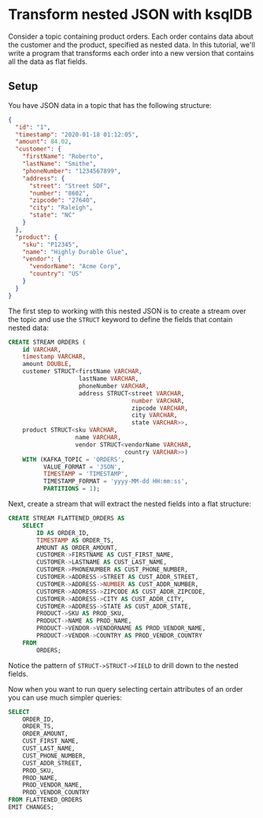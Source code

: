 # Transform nested JSON with ksqlDB

Consider a topic containing product orders. Each order contains data about the customer and the product, specified as nested data. In this tutorial, we'll write a program that transforms each order into a new version that contains all the data as flat fields.

## Setup

You have JSON data in a topic that has the following structure:
```json
{
  "id": "1",
  "timestamp": "2020-01-18 01:12:05",
  "amount": 84.02,
  "customer": {
    "firstName": "Roberto",
    "lastName": "Smithe",
    "phoneNumber": "1234567899",
    "address": {
      "street": "Street SDF",
      "number": "8602",
      "zipcode": "27640",
      "city": "Raleigh",
      "state": "NC"
    }
  },
  "product": {
    "sku": "P12345",
    "name": "Highly Durable Glue",
    "vendor": {
      "vendorName": "Acme Corp",
      "country": "US"
    }
  }
}
```
The first step to working with this nested JSON is to create a stream over the topic and use the `STRUCT` keyword to define the fields that contain nested data:
```sql
CREATE STREAM ORDERS (
    id VARCHAR,
    timestamp VARCHAR,
    amount DOUBLE,
    customer STRUCT<firstName VARCHAR,
                    lastName VARCHAR,
                    phoneNumber VARCHAR,
                    address STRUCT<street VARCHAR,
                                   number VARCHAR,
                                   zipcode VARCHAR,
                                   city VARCHAR,
                                   state VARCHAR>>,
    product STRUCT<sku VARCHAR,
                   name VARCHAR,
                   vendor STRUCT<vendorName VARCHAR,
                                 country VARCHAR>>)
    WITH (KAFKA_TOPIC = 'ORDERS',
          VALUE_FORMAT = 'JSON',
          TIMESTAMP = 'TIMESTAMP',
          TIMESTAMP_FORMAT = 'yyyy-MM-dd HH:mm:ss',
          PARTITIONS = 1);
```
     
Next, create a stream that will extract the nested fields into a flat structure:
```sql
CREATE STREAM FLATTENED_ORDERS AS
    SELECT
        ID AS ORDER_ID,
        TIMESTAMP AS ORDER_TS,
        AMOUNT AS ORDER_AMOUNT,
        CUSTOMER->FIRSTNAME AS CUST_FIRST_NAME,
        CUSTOMER->LASTNAME AS CUST_LAST_NAME,
        CUSTOMER->PHONENUMBER AS CUST_PHONE_NUMBER,
        CUSTOMER->ADDRESS->STREET AS CUST_ADDR_STREET,
        CUSTOMER->ADDRESS->NUMBER AS CUST_ADDR_NUMBER,
        CUSTOMER->ADDRESS->ZIPCODE AS CUST_ADDR_ZIPCODE,
        CUSTOMER->ADDRESS->CITY AS CUST_ADDR_CITY,
        CUSTOMER->ADDRESS->STATE AS CUST_ADDR_STATE,
        PRODUCT->SKU AS PROD_SKU,
        PRODUCT->NAME AS PROD_NAME,
        PRODUCT->VENDOR->VENDORNAME AS PROD_VENDOR_NAME,
        PRODUCT->VENDOR->COUNTRY AS PROD_VENDOR_COUNTRY
    FROM
        ORDERS;
```
Notice the pattern of `STRUCT->STRUCT->FIELD` to drill down to the nested fields.
 
Now when you want to run query selecting certain attributes of an order you can use much simpler queries:
```sql
SELECT
    ORDER_ID,
    ORDER_TS,
    ORDER_AMOUNT,
    CUST_FIRST_NAME,
    CUST_LAST_NAME,
    CUST_PHONE_NUMBER,
    CUST_ADDR_STREET,
    PROD_SKU,
    PROD_NAME,
    PROD_VENDOR_NAME,
    PROD_VENDOR_COUNTRY
FROM FLATTENED_ORDERS
EMIT CHANGES;
```
